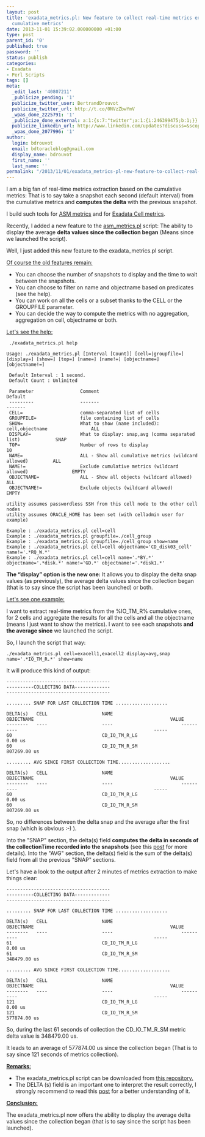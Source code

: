 ```yaml
---
layout: post
title: 'exadata_metrics.pl: New feature to collect real-time metrics extracted from
  cumulative metrics'
date: 2013-11-01 15:39:02.000000000 +01:00
type: post
parent_id: '0'
published: true
password: ''
status: publish
categories:
- Exadata
- Perl Scripts
tags: []
meta:
  _edit_last: '40807211'
  _publicize_pending: '1'
  publicize_twitter_user: BertrandDrouvot
  publicize_twitter_url: http://t.co/0NVzZbwYmV
  _wpas_done_2225791: '1'
  _publicize_done_external: a:1:{s:7:"twitter";a:1:{i:246399475;b:1;}}
  publicize_linkedin_url: http://www.linkedin.com/updates?discuss=&scope=16310177&stype=M&topic=5802050953410539520&type=U&a=Dapv
  _wpas_done_2077996: '1'
author:
  login: bdrouvot
  email: bdtoracleblog@gmail.com
  display_name: bdrouvot
  first_name: ''
  last_name: ''
permalink: "/2013/11/01/exadata_metrics-pl-new-feature-to-collect-real-time-metrics-extracted-from-cumulative-metrics/"
---
```


I am a big fan of real-time metrics extraction based on the cumulative metrics: That is to say take a snapshot each second (default interval) from the cumulative metrics and **computes the delta** with the previous snapshot.

I build such tools for [ASM metrics](http://bdrouvot.wordpress.com/2013/10/04/asm-metrics-are-a-gold-mine-welcome-to-asm_metrics-pl-a-new-utility-to-extract-and-to-manipulate-them-in-real-time/ "ASM metrics are a gold mine. Welcome to asm_metrics.pl, a new utility to extract and to manipulate them in real time") and for [Exadata Cell metrics](http://bdrouvot.wordpress.com/2013/03/05/exadata-real-time-metrics-extracted-from-cumulative-metrics-part-ii/ "Exadata real-time metrics extracted from cumulative metrics:  Part II").

Recently, I added a new feature to the [asm\_metrics.pl](http://bdrouvot.wordpress.com/2013/10/04/asm-metrics-are-a-gold-mine-welcome-to-asm_metrics-pl-a-new-utility-to-extract-and-to-manipulate-them-in-real-time/ "ASM metrics are a gold mine. Welcome to asm_metrics.pl, a new utility to extract and to manipulate them in real time") script: The ability to display the average **delta values since the collection began** (Means since we launched the script).

Well, I just added this new feature to the exadata\_metrics.pl script.

<span style="text-decoration:underline;">Of course the old features remain:</span>

-   You can choose the number of snapshots to display and the time to wait between the snapshots.
-   You can choose to filter on name and objectname based on predicates (see the help).
-   You can work on all the cells or a subset thanks to the CELL or the GROUPFILE parameter.
-   You can decide the way to compute the metrics with no aggregation, aggregation on cell, objectname or both.

<span style="text-decoration:underline;">Let's see the help:</span>

     ./exadata_metrics.pl help

    Usage: ./exadata_metrics.pl [Interval [Count]] [cell=|groupfile=] [display=] [show=] [top=] [name=] [name!=] [objectname=] [objectname!=]

     Default Interval : 1 second.
     Default Count : Unlimited

     Parameter                 Comment                                                      Default
     ---------                 -------                                                      -------
     CELL=                     comma-separated list of cells
     GROUPFILE=                file containing list of cells
     SHOW=                     What to show (name included): cell,objectname                ALL
     DISPLAY=                  What to display: snap,avg (comma separated list)             SNAP
     TOP=                      Number of rows to display                                    10
     NAME=                     ALL - Show all cumulative metrics (wildcard allowed)         ALL
     NAME!=                    Exclude cumulative metrics (wildcard allowed)                EMPTY
     OBJECTNAME=               ALL - Show all objects (wildcard allowed)                    ALL
     OBJECTNAME!=              Exclude objects (wildcard allowed)                           EMPTY

    utility assumes passwordless SSH from this cell node to the other cell nodes
    utility assumes ORACLE_HOME has been set (with celladmin user for example)

    Example : ./exadata_metrics.pl cell=cell
    Example : ./exadata_metrics.pl groupfile=./cell_group
    Example : ./exadata_metrics.pl groupfile=./cell_group show=name
    Example : ./exadata_metrics.pl cell=cell objectname='CD_disk03_cell' name!='.*RQ_W.*'
    Example : ./exadata_metrics.pl cell=cell name='.*BY.*' objectname='.*disk.*' name!='GD.*' objectname!='.*disk1.*'

**The “display” option is the new one:** It allows you to display the delta snap values (as previously), the average delta values since the collection began (that is to say since the script has been launched) or both.

<span style="text-decoration:underline;">Let's see one example:  
</span>

I want to extract real-time metrics from the %IO\_TM\_R% cumulative ones, for 2 cells and aggregate the results for all the cells and all the objectname (means I just want to show the metrics). I want to see each snapshots **and the average since** we launched the script.

So, I launch the script that way:

    ./exadata_metrics.pl cell=exacell1,exacell2 display=avg,snap name='.*IO_TM_R.*' show=name

It will produce this kind of output:

    --------------------------------------
    ----------COLLECTING DATA-------------
    --------------------------------------

    ......... SNAP FOR LAST COLLECTION TIME ...................

    DELTA(s)   CELL                    NAME                         OBJECTNAME                                                  VALUE
    --------   ----                    ----                         ----------                                                  -----
    60                                 CD_IO_TM_R_LG                                                                            0.00 us
    60                                 CD_IO_TM_R_SM                                                                            807269.00 us

    ......... AVG SINCE FIRST COLLECTION TIME...................

    DELTA(s)   CELL                    NAME                         OBJECTNAME                                                  VALUE
    --------   ----                    ----                         ----------                                                  -----
    60                                 CD_IO_TM_R_LG                                                                            0.00 us
    60                                 CD_IO_TM_R_SM                                                                            807269.00 us

So, no differences between the delta snap and the average after the first snap (which is obvious :-) ).

Into the "SNAP" section, the delta(s) field **computes the delta in seconds of the collectionTime recorded into the snapshots** (see this [post](http://bdrouvot.wordpress.com/2013/09/13/exadata-cell-metrics-collectiontime-attribute-something-that-matters/ "Exadata Cell metrics: collectionTime attribute, something that matters") for more details). Into the "AVG" section, the delta(s) field is the sum of the delta(s) field from all the previous "SNAP" sections.

Let's have a look to the output after 2 minutes of metrics extraction to make things clear:

    --------------------------------------
    ----------COLLECTING DATA-------------
    --------------------------------------

    ......... SNAP FOR LAST COLLECTION TIME ...................

    DELTA(s)   CELL                    NAME                         OBJECTNAME                                                  VALUE
    --------   ----                    ----                         ----------                                                  -----
    61                                 CD_IO_TM_R_LG                                                                            0.00 us
    61                                 CD_IO_TM_R_SM                                                                            348479.00 us

    ......... AVG SINCE FIRST COLLECTION TIME...................

    DELTA(s)   CELL                    NAME                         OBJECTNAME                                                  VALUE
    --------   ----                    ----                         ----------                                                  -----
    121                                CD_IO_TM_R_LG                                                                            0.00 us
    121                                CD_IO_TM_R_SM                                                                            577874.00 us

So, during the last 61 seconds of collection the CD\_IO\_TM\_R\_SM metric delta value is 348479.00 us.

It leads to an average of 577874.00 us since the collection began (That is to say since 121 seconds of metrics collection).

<span style="text-decoration:underline;">**Remarks**:</span>

-   The exadata\_metrics.pl script can be downloaded from [this repository.](https://docs.google.com/folder/d/0B7Jf_4JdsptpRHdyOWk1VTdUdEU/edit)
-   The DELTA (s) field is an important one to interpret the result correctly, I strongly recommend to read this [post](http://bdrouvot.wordpress.com/2013/09/13/exadata-cell-metrics-collectiontime-attribute-something-that-matters/ "Exadata Cell metrics: collectionTime attribute, something that matters") for a better understanding of it.

<span style="text-decoration:underline;">**Conclusion:**</span>

The exadata\_metrics.pl now offers the ability to display the average delta values since the collection began (that is to say since the script has been launched).
